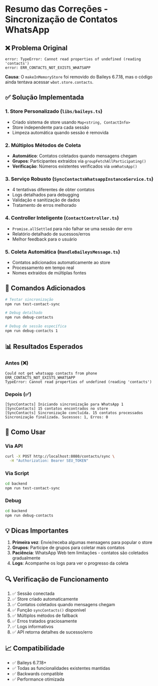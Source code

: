 # Resumo das Correções - Sincronização de Contatos WhatsApp

## ❌ Problema Original

```
error: TypeError: Cannot read properties of undefined (reading 'contacts')
error: ERR_CONTACTS_NOT_EXISTS_WHATSAPP
```

**Causa**: O `makeInMemoryStore` foi removido do Baileys 6.7.18, mas o código ainda tentava acessar `wbot.store.contacts`.

## ✅ Solução Implementada

### 1. **Store Personalizado** (`libs/baileys.ts`)
- Criado sistema de store usando `Map<string, ContactInfo>`
- Store independente para cada sessão
- Limpeza automática quando sessão é removida

### 2. **Múltiplos Métodos de Coleta**
- **Automático**: Contatos coletados quando mensagens chegam
- **Grupos**: Participantes extraídos via `groupFetchAllParticipating()`
- **Verificação**: Números existentes verificados via `onWhatsApp()`

### 3. **Serviço Robusto** (`SyncContactsWhatsappInstanceService.ts`)
- 4 tentativas diferentes de obter contatos
- Logs detalhados para debugging
- Validação e sanitização de dados
- Tratamento de erros melhorado

### 4. **Controller Inteligente** (`ContactController.ts`)
- `Promise.allSettled` para não falhar se uma sessão der erro
- Relatório detalhado de sucessos/erros
- Melhor feedback para o usuário

### 5. **Coleta Automática** (`HandleBaileysMessage.ts`)
- Contatos adicionados automaticamente ao store
- Processamento em tempo real
- Nomes extraídos de múltiplas fontes

## 🔧 Comandos Adicionados

```bash
# Testar sincronização
npm run test-contact-sync

# Debug detalhado
npm run debug-contacts

# Debug de sessão específica
npm run debug-contacts 1
```

## 📊 Resultados Esperados

### Antes (❌)
```
Could not get whatsapp contacts from phone
ERR_CONTACTS_NOT_EXISTS_WHATSAPP
TypeError: Cannot read properties of undefined (reading 'contacts')
```

### Depois (✅)
```
[SyncContacts] Iniciando sincronização para WhatsApp 1
[SyncContacts] 15 contatos encontrados no store
[SyncContacts] Sincronização concluída. 15 contatos processados
Sincronização finalizada. Sucessos: 1, Erros: 0
```

## 🚀 Como Usar

### Via API
```bash
curl -X POST http://localhost:8080/contacts/sync \
  -H "Authorization: Bearer SEU_TOKEN"
```

### Via Script
```bash
cd backend
npm run test-contact-sync
```

### Debug
```bash
cd backend
npm run debug-contacts
```

## 💡 Dicas Importantes

1. **Primeira vez**: Envie/receba algumas mensagens para popular o store
2. **Grupos**: Participe de grupos para coletar mais contatos
3. **Paciência**: WhatsApp Web tem limitações - contatos são coletados gradualmente
4. **Logs**: Acompanhe os logs para ver o progresso da coleta

## 🔍 Verificação de Funcionamento

1. ✅ Sessão conectada
2. ✅ Store criado automaticamente
3. ✅ Contatos coletados quando mensagens chegam
4. ✅ Função `syncContacts()` disponível
5. ✅ Múltiplos métodos de fallback
6. ✅ Erros tratados graciosamente
7. ✅ Logs informativos
8. ✅ API retorna detalhes de sucesso/erro

## 📈 Compatibilidade

- ✅ Baileys 6.7.18+
- ✅ Todas as funcionalidades existentes mantidas
- ✅ Backwards compatible
- ✅ Performance otimizada 
